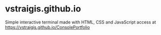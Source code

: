 # vstraigis.github.io
Simple interactive terminal made with HTML, CSS and JavaScript
access at https://vstraigis.github.io/ConsolePortfolio
